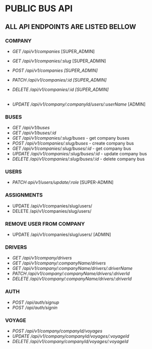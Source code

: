 # **PUBLIC BUS API**

## **ALL API ENDPOINTS ARE LISTED BELLOW**

### **COMPANY**

-   _GET /api/v1/companies_ [SUPER_ADMIN]
-   _GET /api/v1/companies/:slug_ [SUPER_ADMIN]
-   _POST /api/v1/companies [SUPER_ADMIN]_
-   _PATCH /api/v1/companies/:id [SUPER_ADMIN]_
-   _DELETE /api/v1/companies/:id [SUPER_ADMIN]_ </br></br>

-   _UPDATE /api/v1/company/:companyId/users/:userName_ [ADMIN]

### **BUSES**

-   _GET /api/v1/buses_
-   _GET /api/v1/buses/:id_
-   _GET /api/v1/companies/:slug/buses_ - get company buses
-   _POST /api/v1/companies/:slug/buses_ - create company bus
-   _GET /api/v1/companies/:slug/buses/:id_ - get company bus
-   _UPDATE /api/v1/companies/:slug/buses/:id_ - update company bus
-   _DELETE /api/v1/companies/:slug/buses/:id_ - delete company bus

### **USERS**

-   _PATCH api/v1/users/update/:role_ [SUPER-ADMIN]

### **ASSIGNMENTS**

-   UPDATE /api/v1/companies/slug/users/
-   DELETE /api/v1/companies/slug/users/

### **REMOVE USER FROM COMPANY**

-   UPDATE /api/v1/companies/slug/users/ [ADMIN]

### **DRIVERS**

-   _GET /api/v1/company/drivers_
-   _GET /api/v1/company/:companyName/drivers_
-   _GET /api/v1/company/:companyName/drivers/:driverName_
-   _PATCH /api/v1/company/:companyName/drivers/:driverId_
-   _DELETE /api/v1/company/:companyName/drivers/:driverId_

### **AUTH**

-   _POST /api/auth/signup_
-   _POST /api/auth/signin_

### **VOYAGE**

-   _POST /api/v1/company/companyId/voyages_
-   _UPDATE /api/v1/company/companyId/voyages/:voyageId_
-   _DELETE /api/v1/company/companyId/voyages/:voyageId_
